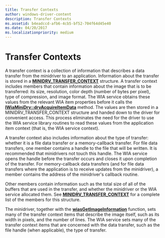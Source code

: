 ```yaml
---
title: Transfer Contexts
author: windows-driver-content
description: Transfer Contexts
ms.assetid: b4eadccd-afb6-4cb5-bf52-704f64d45e40
ms.date: 04/20/2017
ms.localizationpriority: medium
---
```


# Transfer Contexts





A transfer context is a collection of information that describes a data transfer from the minidriver to an application. Information about the transfer is stored in a [**MINIDRV\_TRANSFER\_CONTEXT**](https://msdn.microsoft.com/library/windows/hardware/ff545250) structure. A transfer context includes members that contain information about the image that is to be transferred: its size, resolution, color depth (number of bytes per pixel), type of compression, and image format. The WIA service obtains these values from the relevant WIA item properties before it calls the [**IWiaMiniDrv::drvAcquireItemData**](https://msdn.microsoft.com/library/windows/hardware/ff543956) method. The values are then stored in a MINIDRV\_TRANSFER\_CONTEXT structure and handed down to the driver for convenient access. This process eliminates the need for the driver to use the WIA service library routines to read these values from the application item context (that is, the WIA service context).

A transfer context also includes information about the type of transfer: whether it is a file data transfer or a memory-callback transfer. For file data transfers, one member contains a handle to the file that will be written. It is recommended that minidrivers not touch this handle. The WIA service opens the handle before the transfer occurs and closes it upon completion of the transfer. For memory-callback data transfers (and for file data transfers where the application is to receive updates from the minidriver), a member contains the address of the minidriver's callback routine.

Other members contain information such as the total size of all of the buffers that are used in the transfer, and whether the minidriver or the WIA service allocated them. See [**MINIDRV\_TRANSFER\_CONTEXT**](https://msdn.microsoft.com/library/windows/hardware/ff545250) for a complete list of the members for this structure.

The minidriver, together with the [**wiasGetImageInformation**](https://msdn.microsoft.com/library/windows/hardware/ff549249) function, sets many of the transfer context items that describe the image itself, such as its width in pixels, and the number of lines. The WIA service sets many of the transfer context items that are concerned with the data transfer, such as the file handle (when applicable), the type of transfer.

 

 




